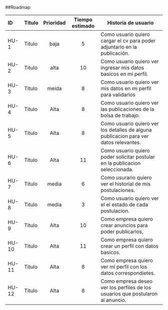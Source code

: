
##Roadmap


| ID    | Título | Prioridad | Tiempo estimado | Historia de usuario                                                                   |
| :---- | ------ | :-------: | :-------------: | ------------------------------------------------------------------------------------- |
| HU-1  | Titulo |   baja    |        5        | Como usuario quiero cargar el cv para poder adjuntarlo en la publicación.             |
| HU-2  | Titulo |   alta    |       10        | Como usuario quiero ver ingresar mis datos basicos en mi perfil.                      |
| HU-3  | Titulo |   meida   |        8        | Como usuario quiero ver mis datos en mi perfil para validarlos                        |
| HU-4  | Titulo |   Alta    |        8        | Como usuario quiero ver las publicaciones de la bolsa de trabajo.                     |
| HU-5  | Titulo |   Alta    |        8        | Como usuario quiero ver los detalles de alguna publicacion para ver datos relevantes. |
| HU-6  | Titulo |   Alta    |       11        | Como usuario quiero poder solicitar postular en la publicacion seleccionada.          |
| HU-7  | Titulo |   media   |        6        | Como usurario quiero ver el historial de mis postulaciones.                           |
| HU-8  | Titulo |   media   |        3        | Como usuario quiero ver el el estado de cada postulacion.                             |
| HU-9  | Titulo |   Alta    |       10        | Como empresa quiero crear anuncios para poder publicarlos,                            |
| HU-10 | Titulo |   Alta    |       11        | Como empresa quiero crear un perfil con datos basicos.                                |
| HU-11 | Titulo |   Alta    |        8        | Como empresa quiero ver mi perfil con los datos correspondietes.                      |
| HU-12 | Titulo |   Alta    |        8        | Como empresa deseo ver los perfiles de los usuarios que postularon al anuncio.        |